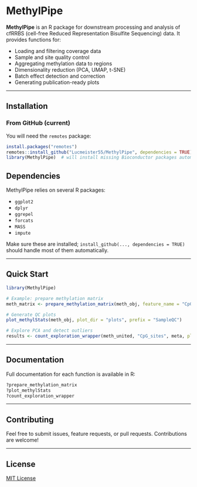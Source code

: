 # MethylPipe

**MethylPipe** is an R package for downstream processing and analysis of cfRRBS (cell-free Reduced Representation Bisulfite Sequencing) data. It provides functions for:

- Loading and filtering coverage data
- Sample and site quality control
- Aggregating methylation data to regions
- Dimensionality reduction (PCA, UMAP, t-SNE)
- Batch effect detection and correction
- Generating publication-ready plots

---

## Installation

### From GitHub (current)

You will need the `remotes` package:

```R
install.packages("remotes")
remotes::install_github("Lucmeister55/MethylPipe", dependencies = TRUE)
library(MethylPipe)  # will install missing Bioconductor packages automatically
```

## Dependencies

MethylPipe relies on several R packages:

* `ggplot2`
* `dplyr`
* `ggrepel`
* `forcats`
* `MASS`
* `impute`

Make sure these are installed; `install_github(..., dependencies = TRUE)` should handle most of them automatically.

---

## Quick Start

```R
library(MethylPipe)

# Example: prepare methylation matrix
meth_matrix <- prepare_methylation_matrix(meth_obj, feature_name = "CpG_sites")

# Generate QC plots
plot_methylStats(meth_obj, plot_dir = "plots", prefix = "SampleQC")

# Explore PCA and detect outliers
results <- count_exploration_wrapper(meth_united, "CpG_sites", meta, plot_path = "plots/PCA")
```

---

## Documentation

Full documentation for each function is available in R:

```R
?prepare_methylation_matrix
?plot_methylStats
?count_exploration_wrapper
```

---

## Contributing

Feel free to submit issues, feature requests, or pull requests. Contributions are welcome!

---

## License

[MIT License](LICENSE)

```
